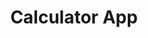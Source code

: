 ---
layout: page
title: Calculator App
description: An android application that performs simple calculator operations.
img: assets/img/00100dportrait_00100_burst20180227132234437_cover.jpg
importance: 7
category: fun
github: https://github.com/urvashiramdasani/calculator-app
---